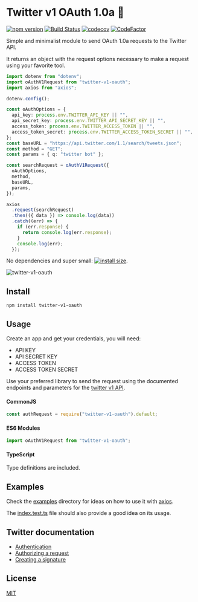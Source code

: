 # Twitter v1 OAuth 1.0a 🔑

[![npm version](https://badge.fury.io/js/twitter-v1-oauth.svg)](https://www.npmjs.com/package/twitter-v1-oauth)
[![Build Status](https://github.com/MauricioRobayo/twitter-v1-oauth/workflows/Build%20and%Test/badge.svg)](https://github.com/MauricioRobayo/twitter-v1-oauth/actions)
[![codecov](https://codecov.io/gh/MauricioRobayo/twitter-v1-oauth/branch/main/graph/badge.svg?token=M2SaEIeOtO)](https://codecov.io/gh/MauricioRobayo/twitter-v1-oauth)
[![CodeFactor](https://www.codefactor.io/repository/github/mauriciorobayo/twitter-v1-oauth/badge)](https://www.codefactor.io/repository/github/mauriciorobayo/twitter-v1-oauth)

Simple and minimalist module to send OAuth 1.0a requests to the Twitter API.

It returns an object with the request options necessary to make a request using your favorite tool.

```typescript
import dotenv from "dotenv";
import oAuthV1Request from "twitter-v1-oauth";
import axios from "axios";

dotenv.config();

const oAuthOptions = {
  api_key: process.env.TWITTER_API_KEY || "",
  api_secret_key: process.env.TWITTER_API_SECRET_KEY || "",
  access_token: process.env.TWITTER_ACCESS_TOKEN || "",
  access_token_secret: process.env.TWITTER_ACCESS_TOKEN_SECRET || "",
};
const baseURL = "https://api.twitter.com/1.1/search/tweets.json";
const method = "GET";
const params = { q: "twitter bot" };

const searchRequest = oAuthV1Request({
  oAuthOptions,
  method,
  baseURL,
  params,
});

axios
  .request(searchRequest)
  .then(({ data }) => console.log(data))
  .catch((err) => {
    if (err.response) {
      return console.log(err.response);
    }
    console.log(err);
  });
```

No dependencies and super small: [![install size](https://packagephobia.now.sh/badge?p=twitter-v1-oauth)](https://packagephobia.now.sh/result?p=twitter-v1-oauth).

![twitter-v1-oauth](https://media.giphy.com/media/km2mais9qzYI/giphy.gif)

## Install

```shell
npm install twitter-v1-oauth
```

## Usage

Create an app and get your credentials, you will need:

- API KEY
- API SECRET KEY
- ACCESS TOKEN
- ACCESS TOKEN SECRET

Use your preferred library to send the request using the documented endpoints and parameters for the [twitter v1 API](https://developer.twitter.com/en/docs/basics/getting-started).

#### CommonJS

```js
const authRequest = require("twitter-v1-oauth").default;
```

#### ES6 Modules

```js
import oAuthV1Request from "twitter-v1-oauth";
```

#### TypeScript

Type definitions are included.

## Examples

Check the [examples](./examples) directory for ideas on how to use it with [axios](https://github.com/axios/axios).

The [index.test.ts](./src/index.test.ts) file should also provide a good idea on its usage.

## Twitter documentation

- [Authentication](https://developer.twitter.com/en/docs/basics/authentication/overview/oauth)
- [Authorizing a request](https://developer.twitter.com/en/docs/basics/authentication/guides/authorizing-a-request.html)
- [Creating a signature](https://developer.twitter.com/en/docs/basics/authentication/guides/authorizing-a-request.html)

## License

[MIT](./LICENSE)
